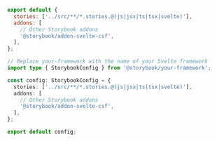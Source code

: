 <!-- TODO: Vet this example for CSF Factory compatibility -->

```js filename=".storybook/main.js" renderer="svelte" language="js"
export default {
  stories: ['../src/**/*.stories.@(js|jsx|ts|tsx|svelte)'],
  addons: [
    // Other Storybook addons
    '@storybook/addon-svelte-csf',
  ],
};
```

```ts filename=".storybook/main.ts" renderer="svelte" language="ts"
// Replace your-framework with the name of your Svelte framework
import type { StorybookConfig } from '@storybook/your-framework';

const config: StorybookConfig = {
  stories: ['../src/**/*.stories.@(js|jsx|ts|tsx|svelte)'],
  addons: [
    // Other Storybook addons
    '@storybook/addon-svelte-csf',
  ],
};

export default config;
```

